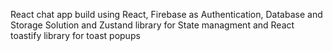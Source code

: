 React chat app build using React, Firebase as Authentication, Database and Storage Solution and Zustand library for State managment and React toastify library for toast popups
